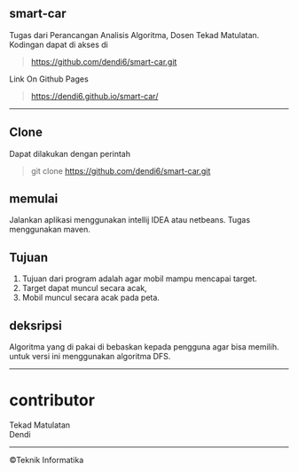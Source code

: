 ## smart-car

Tugas dari Perancangan Analisis Algoritma, Dosen Tekad Matulatan. Kodingan dapat di akses di 
> <a href="https://github.com/dendi6/smart-car.git">https://github.com/dendi6/smart-car.git</a></br>

Link On Github Pages
> https://dendi6.github.io/smart-car/

---

## Clone
Dapat dilakukan dengan perintah
> git clone https://github.com/dendi6/smart-car.git

## memulai
Jalankan aplikasi menggunakan intellij IDEA atau netbeans.
Tugas menggunakan maven.

## Tujuan 
1. Tujuan dari program adalah agar mobil mampu mencapai target.
2. Target dapat muncul secara acak,
3. Mobil muncul secara acak pada peta.

## deksripsi
Algoritma yang di pakai di bebaskan kepada pengguna agar bisa memilih. 
untuk versi ini menggunakan algoritma DFS.

---
# contributor
Tekad Matulatan</br>
Dendi

---
©Teknik Informatika
